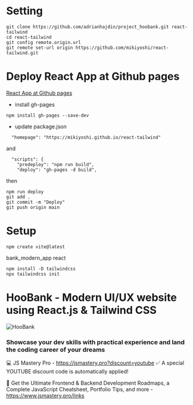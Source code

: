# Setting

```
git clone https://github.com/adrianhajdin/project_hoobank.git react-tailwind
cd react-tailwind
git config remote.origin.url
git remote set-url origin https://github.com/mikiyoshi/react-tailwind.git
```

# Deploy React App at Github pages

[React App at Github pages](https://mikiyoshi.github.io/react-tailwind)

- install gh-pages

```
npm install gh-pages --save-dev
```

- update package.json

```
  "homepage": "https://mikiyoshi.github.io/react-tailwind"

```

and

```
  "scripts": {
    "predeploy": "npm run build",
    "deploy": "gh-pages -d build",
```

then

```
npm run deploy
git add .
git commit -m "Deploy"
git push origin main
```

# Setup

```
npm create vite@latest
```

bank_modern_app
react

```
npm install -D tailwindcss
npx tailwindcss init
```

# HooBank - Modern UI/UX website using React.js & Tailwind CSS

![HooBank](https://i.ibb.co/BK1Hn0x/Screenshot-2022-08-08-at-4-05-48-PM.png)

### Showcase your dev skills with practical experience and land the coding career of your dreams

💻 JS Mastery Pro - https://jsmastery.pro?discount=youtube
✅ A special YOUTUBE discount code is automatically applied!

📙 Get the Ultimate Frontend & Backend Development Roadmaps, a Complete JavaScript Cheatsheet, Portfolio Tips, and more - https://www.jsmastery.pro/links

```

```
